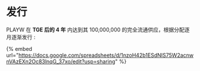 # 发行

PLAYW 在 **TGE 后的 4 年** 内达到其 100,000,000 的完全流通供应，根据分配逐月逐渐发行 :&#x20;

{% embed url="https://docs.google.com/spreadsheets/d/1nzoH42b1ESdNIS75W2acnwnVAzEXn2Oc83lnqG_37xo/edit?usp=sharing" %}
